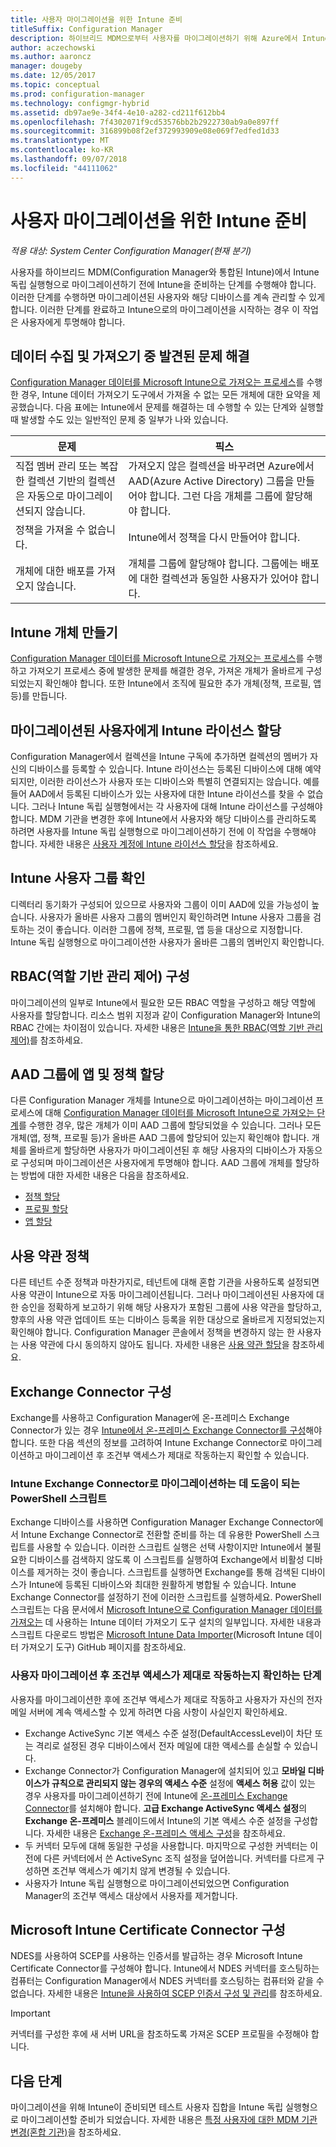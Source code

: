 ```yaml
---
title: 사용자 마이그레이션을 위한 Intune 준비
titleSuffix: Configuration Manager
description: 하이브리드 MDM으로부터 사용자를 마이그레이션하기 위해 Azure에서 Intune을 준비하는 방법을 알아봅니다.
author: aczechowski
ms.author: aaroncz
manager: dougeby
ms.date: 12/05/2017
ms.topic: conceptual
ms.prod: configuration-manager
ms.technology: configmgr-hybrid
ms.assetid: db97ae9e-34f4-4e10-a282-cd211f612bb4
ms.openlocfilehash: 7f4302071f9cd53576bb2b2922730ab9a0e897ff
ms.sourcegitcommit: 316899b08f2ef372993909e08e069f7edfed1d33
ms.translationtype: MT
ms.contentlocale: ko-KR
ms.lasthandoff: 09/07/2018
ms.locfileid: "44111062"
---
```

# <a name="prepare-intune-for-user-migration"></a>사용자 마이그레이션을 위한 Intune 준비 

*적용 대상: System Center Configuration Manager(현재 분기)*    

사용자를 하이브리드 MDM(Configuration Manager와 통합된 Intune)에서 Intune 독립 실행형으로 마이그레이션하기 전에 Intune을 준비하는 단계를 수행해야 합니다. 이러한 단계를 수행하면 마이그레이션된 사용자와 해당 디바이스를 계속 관리할 수 있게 합니다. 이러한 단계를 완료하고 Intune으로의 마이그레이션을 시작하는 경우 이 작업은 사용자에게 투명해야 합니다.  

## <a name="fix-issues-found-during-data-collection-and-import"></a>데이터 수집 및 가져오기 중 발견된 문제 해결
[Configuration Manager 데이터를 Microsoft Intune으로 가져오는 프로세스](migrate-import-data.md)를 수행한 경우, Intune 데이터 가져오기 도구에서 가져올 수 없는 모든 개체에 대한 요약을 제공했습니다. 다음 표에는 Intune에서 문제를 해결하는 데 수행할 수 있는 단계와 실행할 때 발생할 수도 있는 일반적인 문제 중 일부가 나와 있습니다. 

|문제  |픽스  |
|---------|---------|
|직접 멤버 관리 또는 복잡한 컬렉션 기반의 컬렉션은 자동으로 마이그레이션되지 않습니다.|가져오지 않은 컬렉션을 바꾸려면 Azure에서 AAD(Azure Active Directory) 그룹을 만들어야 합니다. 그런 다음 개체를 그룹에 할당해야 합니다.|
|정책을 가져올 수 없습니다. |Intune에서 정책을 다시 만들어야 합니다.|
|개체에 대한 배포를 가져오지 않습니다.|개체를 그룹에 할당해야 합니다. 그룹에는 배포에 대한 컬렉션과 동일한 사용자가 있어야 합니다.|

## <a name="create-intune-objects"></a>Intune 개체 만들기 
[Configuration Manager 데이터를 Microsoft Intune으로 가져오는 프로세스](migrate-import-data.md)를 수행하고 가져오기 프로세스 중에 발생한 문제를 해결한 경우, 가져온 개체가 올바르게 구성되었는지 확인해야 합니다. 또한 Intune에서 조직에 필요한 추가 개체(정책, 프로필, 앱 등)를 만듭니다. 

## <a name="assign-intune-licenses-to-migrated-users"></a>마이그레이션된 사용자에게 Intune 라이선스 할당
Configuration Manager에서 컬렉션을 Intune 구독에 추가하면 컬렉션의 멤버가 자신의 디바이스를 등록할 수 있습니다. Intune 라이선스는 등록된 디바이스에 대해 예약되지만, 이러한 라이선스가 사용자 또는 디바이스와 특별히 연결되지는 않습니다. 예를 들어 AAD에서 등록된 디바이스가 있는 사용자에 대한 Intune 라이선스를 찾을 수 없습니다. 그러나 Intune 독립 실행형에서는 각 사용자에 대해 Intune 라이선스를 구성해야 합니다. MDM 기관을 변경한 후에 Intune에서 사용자와 해당 디바이스를 관리하도록 하려면 사용자를 Intune 독립 실행형으로 마이그레이션하기 전에 이 작업을 수행해야 합니다. 자세한 내용은 [사용자 계정에 Intune 라이선스 할당](https://docs.microsoft.com/intune/licenses-assign)을 참조하세요. 

## <a name="verify-intune-user-groups"></a>Intune 사용자 그룹 확인
디렉터리 동기화가 구성되어 있으므로 사용자와 그룹이 이미 AAD에 있을 가능성이 높습니다. 사용자가 올바른 사용자 그룹의 멤버인지 확인하려면 Intune 사용자 그룹을 검토하는 것이 좋습니다. 이러한 그룹에 정책, 프로필, 앱 등을 대상으로 지정합니다. Intune 독립 실행형으로 마이그레이션한 사용자가 올바른 그룹의 멤버인지 확인합니다. 

## <a name="configure-role-based-administration-control-rbac"></a>RBAC(역할 기반 관리 제어) 구성
마이그레이션의 일부로 Intune에서 필요한 모든 RBAC 역할을 구성하고 해당 역할에 사용자를 할당합니다. 리소스 범위 지정과 같이 Configuration Manager와 Intune의 RBAC 간에는 차이점이 있습니다. 자세한 내용은 [Intune을 통한 RBAC(역할 기반 관리 제어)](https://docs.microsoft.com/intune/role-based-access-control)를 참조하세요.

## <a name="assign-apps-and-policies-to-aad-groups"></a>AAD 그룹에 앱 및 정책 할당
다른 Configuration Manager 개체를 Intune으로 마이그레이션하는 마이그레이션 프로세스에 대해 [Configuration Manager 데이터를 Microsoft Intune으로 가져오는 단계](migrate-import-data.md)를 수행한 경우, 많은 개체가 이미 AAD 그룹에 할당되었을 수 있습니다. 그러나 모든 개체(앱, 정책, 프로필 등)가 올바른 AAD 그룹에 할당되어 있는지 확인해야 합니다. 개체를 올바르게 할당하면 사용자가 마이그레이션된 후 해당 사용자의 디바이스가 자동으로 구성되며 마이그레이션은 사용자에게 투명해야 합니다. AAD 그룹에 개체를 할당하는 방법에 대한 자세한 내용은 다음을 참조하세요. 
- [정책 할당](https://docs.microsoft.com/intune/get-started-policies) 
- [프로필 할당](https://docs.microsoft.com/intune/device-profile-assign) 
- [앱 할당](https://docs.microsoft.com/intune/get-started-apps) 

## <a name="terms-and-conditions-policy"></a>사용 약관 정책
다른 테넌트 수준 정책과 마찬가지로, 테넌트에 대해 혼합 기관을 사용하도록 설정되면 사용 약관이 Intune으로 자동 마이그레이션됩니다.  그러나 마이그레이션된 사용자에 대한 승인을 정확하게 보고하기 위해 해당 사용자가 포함된 그룹에 사용 약관을 할당하고, 향후의 사용 약관 업데이트 또는 디바이스 등록을 위한 대상으로 올바르게 지정되었는지 확인해야 합니다. Configuration Manager 콘솔에서 정책을 변경하지 않는 한 사용자는 사용 약관에 다시 동의하지 않아도 됩니다. 자세한 내용은 [사용 약관 할당](https://docs.microsoft.com/intune/terms-and-conditions-create#assign-terms-and-conditions)을 참조하세요.

## <a name="configure-the-exchange-connector"></a>Exchange Connector 구성
Exchange를 사용하고 Configuration Manager에 온-프레미스 Exchange Connector가 있는 경우 [Intune에서 온-프레미스 Exchange Connector를 구성](https://docs.microsoft.com/intune/exchange-connector-install)해야 합니다. 또한 다음 섹션의 정보를 고려하여 Intune Exchange Connector로 마이그레이션하고 마이그레이션 후 조건부 액세스가 제대로 작동하는지 확인할 수 있습니다.

### <a name="powershell-scripts-to-help-you-migrate-to-the-intune-exchange-connector"></a>Intune Exchange Connector로 마이그레이션하는 데 도움이 되는 PowerShell 스크립트 
Exchange 디바이스를 사용하면 Configuration Manager Exchange Connector에서 Intune Exchange Connector로 전환할 준비를 하는 데 유용한 PowerShell 스크립트를 사용할 수 있습니다. 이러한 스크립트 실행은 선택 사항이지만 Intune에서 불필요한 디바이스를 검색하지 않도록 이 스크립트를 실행하여 Exchange에서 비활성 디바이스를 제거하는 것이 좋습니다. 스크립트를 실행하면 Exchange를 통해 검색된 디바이스가 Intune에 등록된 디바이스와 최대한 원활하게 병합될 수 있습니다. Intune Exchange Connector를 설정하기 전에 이러한 스크립트를 실행하세요. PowerShell 스크립트는 다음 문서에서 [Microsoft Intune으로 Configuration Manager 데이터를 가져오는](migrate-import-data.md) 데 사용하는 Intune 데이터 가져오기 도구 설치의 일부입니다. 자세한 내용과 스크립트 다운로드 방법은 [Microsoft Intune Data Importer](https://github.com/ConfigMgrTools/Intune-Data-Importer)(Microsoft Intune 데이터 가져오기 도구) GitHub 페이지를 참조하세요.

### <a name="steps-to-ensure-conditional-access-works-properly-after-user-migration"></a>사용자 마이그레이션 후 조건부 액세스가 제대로 작동하는지 확인하는 단계
사용자를 마이그레이션한 후에 조건부 액세스가 제대로 작동하고 사용자가 자신의 전자 메일 서버에 계속 액세스할 수 있게 하려면 다음 사항이 사실인지 확인하세요.
- Exchange ActiveSync 기본 액세스 수준 설정(DefaultAccessLevel)이 차단 또는 격리로 설정된 경우 디바이스에서 전자 메일에 대한 액세스를 손실할 수 있습니다. 
- Exchange Connector가 Configuration Manager에 설치되어 있고 **모바일 디바이스가 규칙으로 관리되지 않는 경우의 액세스 수준** 설정에 **액세스 허용** 값이 있는 경우 사용자를 마이그레이션하기 전에 Intune에 [온-프레미스 Exchange Connector](https://docs.microsoft.com/intune/conditional-access-exchange-create#configure-exchange-on-premises-access)를 설치해야 합니다. **고급 Exchange ActiveSync 액세스 설정**의 **Exchange 온-프레미스** 블레이드에서 Intune의 기본 액세스 수준 설정을 구성합니다. 자세한 내용은 [Exchange 온-프레미스 액세스 구성](https://docs.microsoft.com/intune/conditional-access-exchange-create#configure-exchange-on-premises-access)을 참조하세요.
- 두 커넥터 모두에 대해 동일한 구성을 사용합니다. 마지막으로 구성한 커넥터는 이전에 다른 커넥터에서 쓴 ActiveSync 조직 설정을 덮어씁니다. 커넥터를 다르게 구성하면 조건부 액세스가 예기치 않게 변경될 수 있습니다.
- 사용자가 Intune 독립 실행형으로 마이그레이션되었으면 Configuration Manager의 조건부 액세스 대상에서 사용자를 제거합니다.

## <a name="configure-the-microsoft-intune-certificate-connector"></a>Microsoft Intune Certificate Connector 구성
NDES를 사용하여 SCEP를 사용하는 인증서를 발급하는 경우 Microsoft Intune Certificate Connector를 구성해야 합니다. Intune에서 NDES 커넥터를 호스팅하는 컴퓨터는 Configuration Manager에서 NDES 커넥터를 호스팅하는 컴퓨터와 같을 수 없습니다. 자세한 내용은 [Intune을 사용하여 SCEP 인증서 구성 및 관리](https://docs.microsoft.com/intune/certificates-scep-configure)를 참조하세요. 

> [!Important]    
> 커넥터를 구성한 후에 새 서버 URL을 참조하도록 가져온 SCEP 프로필을 수정해야 합니다.

## <a name="next-step"></a>다음 단계
마이그레이션을 위해 Intune이 준비되면 테스트 사용자 집합을 Intune 독립 실행형으로 마이그레이션할 준비가 되었습니다. 자세한 내용은 [특정 사용자에 대한 MDM 기관 변경(혼합 기관)](migrate-mixed-authority.md)을 참조하세요.


